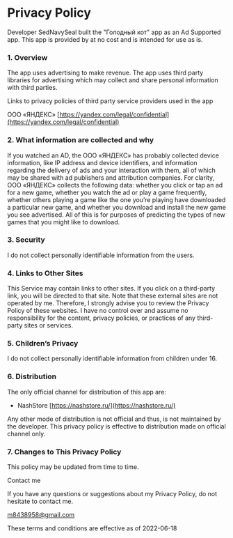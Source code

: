 # Privacy  Policy

Developer SedNavySeal built the "Голодный кот" app as an Ad Supported app. This app is provided by at no cost and is intended for use as is.



### 1. Overview
The app uses advertising to make revenue. The app uses third party libraries for advertising which may collect and share personal information with third
parties.


Links to privacy policies of third party service providers used in the app

ООО «ЯНДЕКС»          [https://yandex.com/legal/confidential](https://yandex.com/legal/confidential)
 


### 2. What information are collected and why
  If you watched an AD, the ООО «ЯНДЕКС» has probably collected device information, like IP address and device identifiers, and information regarding the delivery of ads and your interaction with them, all of which may be shared with ad publishers and attribution companies. For clarity, ООО «ЯНДЕКС» collects the following data: whether you click or tap an ad for a new game, whether you watch the ad or play a game frequently, whether others playing a game like the one you’re playing have downloaded a particular new game, and whether you download and install the new game you see advertised. All of this is for purposes of predicting the types of new games that you might like to download. 

 

### 3. Security
 I do not collect personally identifiable information from the users.  


### 4. Links to Other Sites
This Service may contain links to other sites. If you click on a third-party link, you will be directed to that site. Note that these external sites are not operated by me. Therefore, I strongly advise you to review the Privacy Policy of these websites. I have no control over and assume no responsibility for the content, privacy policies, or practices of any third-party sites or services.

 

### 5. Children’s Privacy
 I do not collect personally identifiable information from children under 16. 



### 6. Distribution
The only official channel for distribution of this app are:
* NashStore                [https://nashstore.ru/](https://nashstore.ru/)

Any other mode of distribution is not official and thus, is not maintained by the developer.
This privacy policy is effective to distribution made on official channel only.

 

### 7. Changes to This Privacy Policy
This policy may be updated from time to time.

Contact me

If you have any questions or suggestions about my Privacy Policy, do not hesitate to contact me.

[m8438958@gmail.com](m8438958@gmail.com)

These terms and conditions are effective as of 2022-06-18
